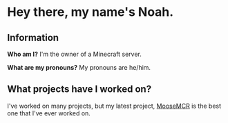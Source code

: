 # Hey there, my name's Noah.
## Information
**Who am I?** I'm the owner of a Minecraft server.

**What are my pronouns?** My pronouns are he/him.
## What projects have I worked on?
I've worked on many projects, but my latest project, [MooseMCR](https://moosemcr.com) is the best one that I've ever worked on.
